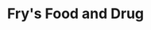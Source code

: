 ---
title: "Fry's Food and Drug"
url: /tucson/frys-food-and-drug-south-houghton-road/
shop: supermarket
---